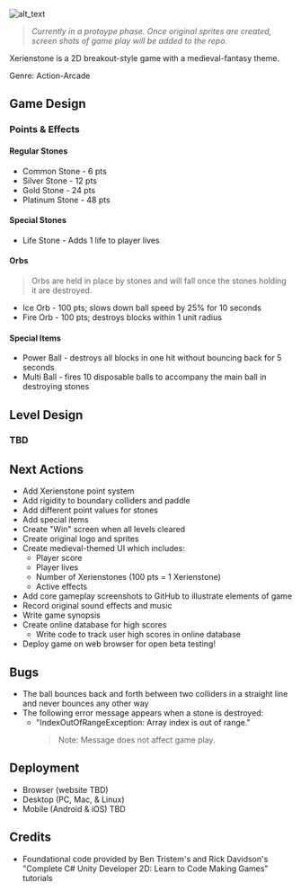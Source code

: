 ![alt_text](https://github.com/frostie/Xerienstone/blob/master/Assets/Screen%20Shots/Xerienstone%20Title.png)

> _Currently in a protoype phase. Once original sprites are created, screen shots of game play will be added to the repo._

Xerienstone is a 2D breakout-style game with a medieval-fantasy theme.

Genre: Action-Arcade

## Game Design

### Points & Effects

#### Regular Stones
- Common Stone - 6 pts
- Silver Stone - 12 pts
- Gold Stone - 24 pts
- Platinum Stone - 48 pts

#### Special Stones
- Life Stone - Adds 1 life to player lives

#### Orbs
> Orbs are held in place by stones and will fall once the stones holding it are destroyed.
- Ice Orb - 100 pts; slows down ball speed by 25% for 10 seconds
- Fire Orb - 100 pts; destroys blocks within 1 unit radius

#### Special Items
- Power Ball - destroys all blocks in one hit without bouncing back for 5 seconds
- Multi Ball - fires 10 disposable balls to accompany the main ball in destroying stones

## Level Design
### TBD

## Next Actions
- Add Xerienstone point system
- Add rigidity to boundary colliders and paddle
- Add different point values for stones
- Add special items
- Create "Win" screen when all levels cleared
- Create original logo and sprites
- Create medieval-themed UI which includes:
    - Player score
    - Player lives
    - Number of Xerienstones (100 pts = 1 Xerienstone)
    - Active effects
- Add core gameplay screenshots to GitHub to illustrate elements of game
- Record original sound effects and music
- Write game synopsis
- Create online database for high scores
    - Write code to track user high scores in online database
- Deploy game on web browser for open beta testing!

## Bugs
- The ball bounces back and forth between two colliders in a straight line and never bounces any other way
- The following error message appears when a stone is destroyed:
    - "IndexOutOfRangeException: Array index is out of range."
      > Note: Message does not affect game play.

## Deployment
- Browser (website TBD)
- Desktop (PC, Mac, & Linux)
- Mobile (Android & iOS) TBD

## Credits
- Foundational code provided by Ben Tristem's and Rick Davidson's "Complete C# Unity Developer 2D: Learn to Code Making Games" tutorials
